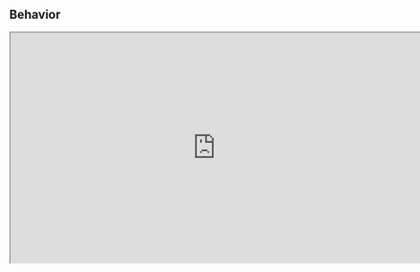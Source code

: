 ## Behavior
<iframe src="https://mfr.ca-1.osf.io/render?url=https://osf.io/hez85/?direct%26mode=render%26action=download%26mode=render", width="730", height="410"></iframe>

